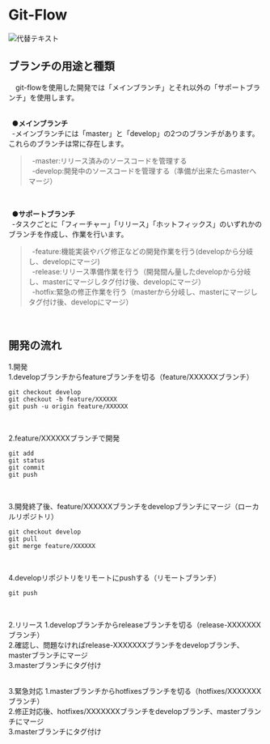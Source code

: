 # Git-Flow

![代替テキスト](https://image.itmedia.co.jp/ait/articles/1708/01/at-it-git-15-001.jpg)
<br>

## ブランチの用途と種類<br>
　git-flowを使用した開発では「メインブランチ」とそれ以外の「サポートブランチ」を使用します。<br>
<br>

&ensp;**●メインブランチ**<br>
&ensp;-メインブランチには「master」と「develop」の2つのブランチがあります。これらのブランチは常に存在します。<br>
>&ensp;-master:リリース済みのソースコードを管理する<br>
>&ensp;-develop:開発中のソースコードを管理する（準備が出来たらmasterへマージ）<br>
<br>

&ensp;**●サポートブランチ**<br>
&ensp;-タスクごとに「フィーチャー」「リリース」「ホットフィックス」のいずれかのブランチを作成し、作業を行います。<br>
>&ensp;-feature:機能実装やバグ修正などの開発作業を行う(developから分岐し、developにマージ)<br>
>&ensp;-release:リリース準備作業を行う（開発間ん量したdevelopから分岐し、masterにマージしタグ付け後、developにマージ）<br>
>&ensp;-hotfix:緊急の修正作業を行う（masterから分岐し、masterにマージしタグ付け後、developにマージ）<br>
<br>

## 開発の流れ<br>
1.開発<br>
  1.developブランチからfeatureブランチを切る（feature/XXXXXXブランチ）<br>
  ```
  git checkout develop
  git checkout -b feature/XXXXXX
  git push -u origin feature/XXXXXX
  ```
  <br>
  
  2.feature/XXXXXXブランチで開発<br>
  ```
  git add
  git status
  git commit
  git push
  ```
   <br>
   
   3.開発終了後、feature/XXXXXXブランチをdevelopブランチにマージ（ローカルリポジトリ）<br>
   ```
   git checkout develop
   git pull
   git merge feature/XXXXXX
   ```
   <br>
   
   4.developリポジトリをリモートにpushする（リモートブランチ）<br>
   ```
   git push
   ```
   <br>
   
2.リリース
   1.developブランチからreleaseブランチを切る（release-XXXXXXXブランチ）<br>
   2.確認し、問題なければrelease-XXXXXXXブランチをdevelopブランチ、masterブランチにマージ<br>
   3.masterブランチにタグ付け<br>
   <br>
 
3.緊急対応
   1.masterブランチからhotfixesブランチを切る（hotfixes/XXXXXXXブランチ）<br>
   2.修正対応後、hotfixes/XXXXXXXブランチをdevelopブランチ、masterブランチにマージ<br>
   3.masterブランチにタグ付け<br>
   <br>
<br>

